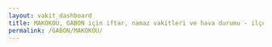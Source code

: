 ```yaml
---
layout: vakit_dashboard
title: MAKOKOU, GABON için iftar, namaz vakitleri ve hava durumu - ilçe/eyalet seç
permalink: /GABON/MAKOKOU/
---
```


<script type="text/javascript">
  var GLOBAL_COUNTRY = 'GABON';
  var GLOBAL_CITY = 'MAKOKOU';
  var GLOBAL_STATE = '';
  var lat = 72;
  var lon = 21;
</script>
